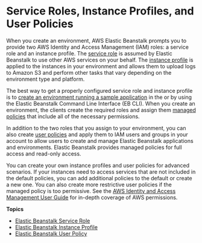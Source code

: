 # Service Roles, Instance Profiles, and User Policies<a name="concepts-roles"></a>

When you create an environment, AWS Elastic Beanstalk prompts you to provide two AWS Identity and Access Management \(IAM\) roles: a service role and an instance profile\. The [service role](concepts-roles-service.md) is assumed by Elastic Beanstalk to use other AWS services on your behalf\. The [instance profile](concepts-roles-instance.md) is applied to the instances in your environment and allows them to upload logs to Amazon S3 and perform other tasks that vary depending on the environment type and platform\.

The best way to get a properly configured service role and instance profile is to [create an environment running a sample application](using-features.environments.md) in the or by using the Elastic Beanstalk Command Line Interface \(EB CLI\)\. When you create an environment, the clients create the required roles and assign them [managed policies](AWSHowTo.iam.managed-policies.md) that include all of the necessary permissions\.

In addition to the two roles that you assign to your environment, you can also create [user policies](concepts-roles-user.md) and apply them to IAM users and groups in your account to allow users to create and manage Elastic Beanstalk applications and environments\. Elastic Beanstalk provides managed policies for full access and read\-only access\.

You can create your own instance profiles and user policies for advanced scenarios\. If your instances need to access services that are not included in the default policies, you can add additional policies to the default or create a new one\. You can also create more restrictive user policies if the managed policy is too permissive\. See the [AWS Identity and Access Management User Guide](http://docs.aws.amazon.com/IAM/latest/UserGuide/IAMGettingStarted.html) for in\-depth coverage of AWS permissions\.

**Topics**
+ [Elastic Beanstalk Service Role](concepts-roles-service.md)
+ [Elastic Beanstalk Instance Profile](concepts-roles-instance.md)
+ [Elastic Beanstalk User Policy](concepts-roles-user.md)